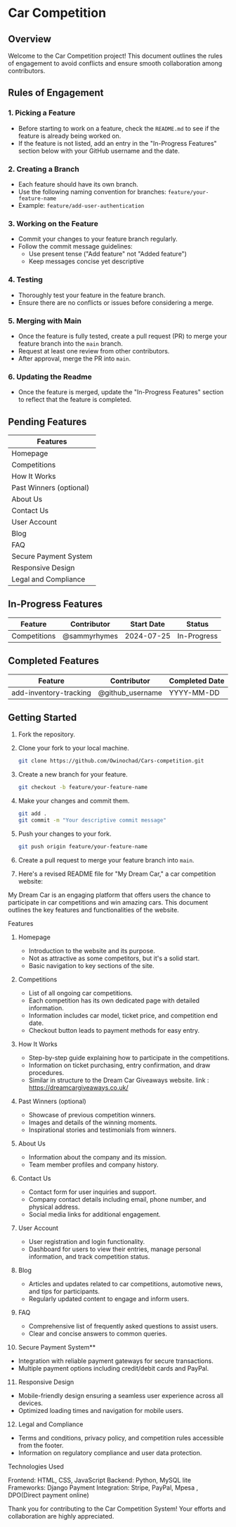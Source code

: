 # Car Competition

## Overview
Welcome to the Car Competition project! This document outlines the rules of engagement to avoid conflicts and ensure smooth collaboration among contributors.

## Rules of Engagement

### 1. Picking a Feature
- Before starting to work on a feature, check the `README.md` to see if the feature is already being worked on.
- If the feature is not listed, add an entry in the "In-Progress Features" section below with your GitHub username and the date.

### 2. Creating a Branch
- Each feature should have its own branch.
- Use the following naming convention for branches: `feature/your-feature-name`
- Example: `feature/add-user-authentication`

### 3. Working on the Feature
- Commit your changes to your feature branch regularly.
- Follow the commit message guidelines:
  - Use present tense ("Add feature" not "Added feature")
  - Keep messages concise yet descriptive

### 4. Testing
- Thoroughly test your feature in the feature branch.
- Ensure there are no conflicts or issues before considering a merge.

### 5. Merging with Main
- Once the feature is fully tested, create a pull request (PR) to merge your feature branch into the `main` branch.
- Request at least one review from other contributors.
- After approval, merge the PR into `main`.

### 6. Updating the Readme
- Once the feature is merged, update the "In-Progress Features" section to reflect that the feature is completed.

## Pending Features

| Features                       |
|--------------------------------|
| Homepage                       |
| Competitions                   |
| How It Works                   |
| Past Winners (optional)        |
| About Us                       |
| Contact Us                     |
| User Account                   |
| Blog                           |
| FAQ                            |
| Secure Payment System          |
| Responsive Design              |
| Legal and Compliance           |


## In-Progress Features
| Feature                | Contributor       | Start Date  | Status    |
|------------------------|-------------------|-------------|-----------|
| Competitions           | @sammyrhymes      | 2024-07-25  | In-Progress|

## Completed Features
| Feature                | Contributor       | Completed Date  |
|------------------------|-------------------|-----------------|
| add-inventory-tracking | @github_username  | YYYY-MM-DD      |


## Getting Started
1. Fork the repository.
2. Clone your fork to your local machine.
    ```sh
    git clone https://github.com/Owinochad/Cars-competition.git
    ```
3. Create a new branch for your feature.
    ```sh
    git checkout -b feature/your-feature-name
    ```
4. Make your changes and commit them.
    ```sh
    git add .
    git commit -m "Your descriptive commit message"
    ```
5. Push your changes to your fork.
    ```sh
    git push origin feature/your-feature-name
    ```
6. Create a pull request to merge your feature branch into `main`.

7. Here's a revised README file for "My Dream Car," a car competition website:

My Dream Car is an engaging platform that offers users the chance to participate in car competitions and win amazing cars. This document outlines the key features and functionalities of the website.

Features

1. Homepage
   - Introduction to the website and its purpose.
   - Not as attractive as some competitors, but it's a solid start.
   - Basic navigation to key sections of the site.

2. Competitions
   - List of all ongoing car competitions.
   - Each competition has its own dedicated page with detailed information.
   - Information includes car model, ticket price, and competition end date.
   - Checkout button leads to payment methods for easy entry.

3. How It Works
   - Step-by-step guide explaining how to participate in the competitions.
   - Information on ticket purchasing, entry confirmation, and draw procedures.
   - Similar in structure to the Dream Car Giveaways website. link : https://dreamcargiveaways.co.uk/

4. Past Winners (optional)
   - Showcase of previous competition winners.
   - Images and details of the winning moments.
   - Inspirational stories and testimonials from winners.

5. About Us
   - Information about the company and its mission.
   - Team member profiles and company history.

6. Contact Us
   - Contact form for user inquiries and support.
   - Company contact details including email, phone number, and physical address.
   - Social media links for additional engagement.

7. User Account
   - User registration and login functionality.
   - Dashboard for users to view their entries, manage personal information, and track competition status.

8. Blog
   - Articles and updates related to car competitions, automotive news, and tips for participants.
   - Regularly updated content to engage and inform users.

9. FAQ
   - Comprehensive list of frequently asked questions to assist users.
   - Clear and concise answers to common queries.

10. Secure Payment System**
   - Integration with reliable payment gateways for secure transactions.
   - Multiple payment options including credit/debit cards and PayPal.

11. Responsive Design
   - Mobile-friendly design ensuring a seamless user experience across all devices.
   - Optimized loading times and navigation for mobile users.

12. Legal and Compliance
   - Terms and conditions, privacy policy, and competition rules accessible from the footer.
   - Information on regulatory compliance and user data protection.

Technologies Used

Frontend: HTML, CSS, JavaScript
Backend: Python, MySQL lite
Frameworks: Django
Payment Integration: Stripe, PayPal, Mpesa , DPO(Direct payment online)

Thank you for contributing to the Car Competition System! Your efforts and collaboration are highly appreciated.
